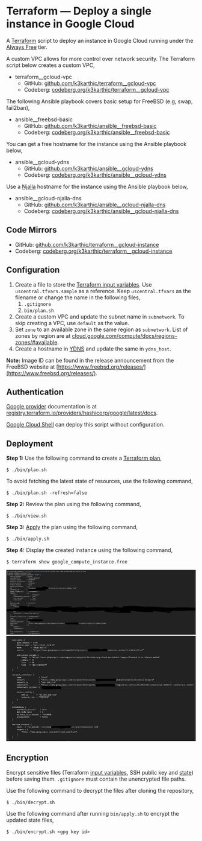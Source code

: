 # Terraform — Deploy a single instance in Google Cloud

A [Terraform](https://www.terraform.io/) script to deploy an instance in Google Cloud running under the [Always Free](https://cloud.google.com/free) tier.

A custom VPC allows for more control over network security. The Terraform script below creates a custom VPC,
* terraform__gcloud-vpc
    * GitHub: [github.com/k3karthic/terraform__gcloud-vpc](https://github.com/k3karthic/terraform__gcloud-vpc)
    * Codeberg: [codeberg.org/k3karthic/terraform__gcloud-vpc](https://codeberg.org/k3karthic/terraform__gcloud-vpc)

The following Ansible playbook covers basic setup for FreeBSD (e.g, swap, fail2ban),
* ansible__freebsd-basic
    * GitHub: [github.com/k3karthic/ansible__freebsd-basic](https://github.com/k3karthic/ansible__freebsd-basic)
    * Codeberg: [codeberg.org/k3karthic/ansible__freebsd-basic](https://codeberg.org/k3karthic/ansible__freebsd-basic)

You can get a free hostname for the instance using the Ansible playbook below,
* ansible__gcloud-ydns
    * GitHub: [github.com/k3karthic/ansible__gcloud-ydns](https://github.com/k3karthic/ansible__gcloud-ydns)
    * Codeberg: [codeberg.org/k3karthic/ansible__gcloud-ydns](https://codeberg.org/k3karthic/ansible__gcloud-ydns)

Use a [Njalla](https://njal.la/) hostname for the instance using the Ansible playbook below,
* ansible__gcloud-njalla-dns
    * GitHub: [github.com/k3karthic/ansible__gcloud-njalla-dns](https://github.com/k3karthic/ansible__gcloud-njalla-dns)
    * Codeberg: [codeberg.org/k3karthic/ansible__gcloud-njalla-dns](https://codeberg.org/k3karthic/ansible__gcloud-njalla-dns)

## Code Mirrors

* GitHub: [github.com/k3karthic/terraform__gcloud-instance](https://github.com/k3karthic/terraform__gcloud-instance/)
* Codeberg: [codeberg.org/k3karthic/terraform__gcloud-instance](https://codeberg.org/k3karthic/terraform__gcloud-instance/)

## Configuration

1. Create a file to store the [Terraform input variables](https://www.terraform.io/docs/language/values/variables.html). Use `uscentral.tfvars.sample` as a reference. Keep `uscentral.tfvars` as the filename or change the name in the following files,
   1. `.gitignore`
   1. `bin/plan.sh`
1. Create a custom VPC and update the subnet name in `subnetwork`. To skip creating a VPC, use `default` as the value.
2. Set `zone` to an available zone in the same region as `subnetwork`. List of zones by region are at [cloud.google.com/compute/docs/regions-zones/#available](https://cloud.google.com/compute/docs/regions-zones/#available).
3. Create a hostname in [YDNS](https://ydns.io/) and update the same in `ydns_host`.

**Note:** Image ID can be found in the release announcement from the FreeBSD website at [https://www.freebsd.org/releases/](https://www.freebsd.org/releases/).

## Authentication

[Google provider](https://registry.terraform.io/providers/hashicorp/google/latest/docs) documentation is at [registry.terraform.io/providers/hashicorp/google/latest/docs](https://registry.terraform.io/providers/hashicorp/google/latest/docs).

[Google Cloud Shell](https://cloud.google.com/shell/) can deploy this script without configuration.

## Deployment

**Step 1:** Use the following command to create a [Terraform plan](https://www.terraform.io/docs/cli/run/index.html#planning),
```
$ ./bin/plan.sh
```

To avoid fetching the latest state of resources, use the following command,
```
$ ./bin/plan.sh -refresh=false
```

**Step 2:** Review the plan using the following command,
```
$ ./bin/view.sh
```

**Step 3:** [Apply](https://www.terraform.io/docs/cli/run/index.html#applying) the plan using the following command,
```
$ ./bin/apply.sh
```

**Step 4:** Display the created instance using the following command,
```
$ terraform show google_compute_instance.free
```

![terraform show screenshot 1](resources/terraform_show_1.png)
![terraform show screenshot 2](resources/terraform_show_2.png)

## Encryption

Encrypt sensitive files (Terraform [input variables](https://www.terraform.io/docs/language/values/variables.html), SSH public key and [state](https://www.terraform.io/docs/language/state/index.html)) before saving them. `.gitignore` must contain the unencrypted file paths.

Use the following command to decrypt the files after cloning the repository,
```
$ ./bin/decrypt.sh
```

Use the following command after running `bin/apply.sh` to encrypt the updated state files,
```
$ ./bin/encrypt.sh <gpg key id>
```

